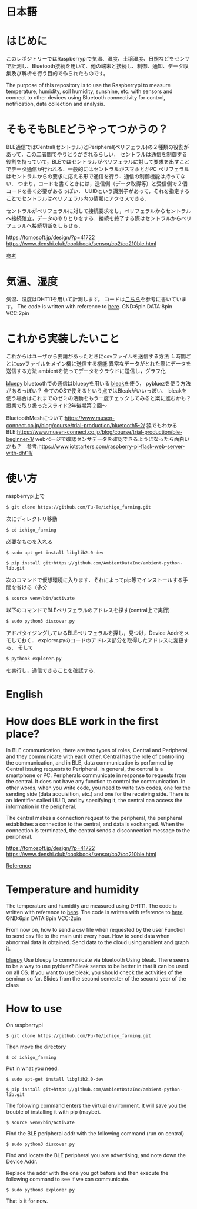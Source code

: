 # 日本語
# はじめに
このレポジトリーではRaspberrypiで気温、湿度、土壌湿度、日照などをセンサで計測し、Bluetooth接続を用いて、他の端末と接続し、制御、通知、データ収集及び解析を行う目的で作られたものです。

The purpose of this repository is to use the Raspberrypi to measure temperature, humidity, soil humidity, sunshine, etc. with sensors and connect to other devices using Bluetooth connectivity for control, notification, data collection and analysis.

# そもそもBLEどうやってつかうの？
BLE通信ではCentral(セントラル)とPeripheral(ペリフェラル)の２種類の役割があって，この二者間でやりとりがされるらしい．
セントラルは通信を制御する役割を持っていて，BLEではセントラルがペリフェラルに対して要求を出すことでデータ通信が行われる．一般的にはセントラルがスマホとかPC
ペリフェラルはセントラルからの要求に応える形で通信を行う．通信の制御機能は持ってない．
つまり，コードを書くときには，送信側（データ取得等）と受信側で２個コードを書く必要があるっぽい．
UUIDという識別子があって，それを指定することでセントラルはペリフェラル内の情報にアクセスできる．

セントラルがペリフェラルに対して接続要求をし，ペリフェラルからセントラルへ接続確立，データのやりとりをする．接続を終了する際はセントラルからペリフェラルへ接続切断をしらせる．



https://tomosoft.jp/design/?p=41722
https://www.denshi.club/cookbook/sensor/co2/co210ble.html

[参考](https://houwa-js.co.jp/2018/06/20180629/)
# 気温、湿度
気温、湿度はDHT11を用いて計測します。
コードは[こちら](https://github.com/szazo/DHT11_Python)を参考に書いています。
The code is written with reference to [here](https://github.com/szazo/DHT11_Python).
GND:6pin
DATA:8pin
VCC:2pin

# これから実装したいこと

これからはユーザから要請があったときにcsvファイルを送信する方法
１時間ごとにcsvファイルをメイン機に送信する機能
異常なデータがとれた際にデータを送信する方法
ambientを使ってデータをクラウドに送信し，グラフ化

[bluepy](https://github.com/IanHarvey/bluepy)
bluetoothでの通信はbluepyを用いる
[bleak](https://pypi.org/project/bleak/)を使う，
pybluezを使う方法があるっぽい？
全てのOSで使えるという点ではBleakがいいっぽい．
bleakを使う場合はこれまでのゼミの活動をもう一度チェックしてみると楽に進むかも？
授業で取り扱ったスライド2年後期第２回〜

BluetoothMeshについて:https://www.musen-connect.co.jp/blog/course/trial-production/bluetooth5-2/
猿でもわかるBLE:https://www.musen-connect.co.jp/blog/course/trial-production/ble-beginner-1/
webページで確認センサデータを確認できるようになったら面白いかも？　参考:https://www.iotstarters.com/raspberry-pi-flask-web-server-with-dht11/




# 使い方
raspberrypi上で

```
$ git clone https://github.com/Fu-Te/ichigo_farming.git
```
次にディレクトリ移動
```
$ cd ichigo_farming
```
必要なものを入れる
```
$ sudo apt-get install libglib2.0-dev
```
```
$ pip install git+https://github.com/AmbientDataInc/ambient-python-lib.git
```
次のコマンドで仮想環境に入ります．それによってpip等でインストールする手間を省ける（多分
```
$ source venv/bin/activate
```


以下のコマンドでBLEペリフェラルのアドレスを探す(central上で実行)
```
$ sudo python3 discover.py
```
アドバタイジングしているBLEペリフェラルを探し，見つけ，Device Addrをメモしておく．
explorer.pyのコードのアドレス部分を取得したアドレスに変更する．
そして
```
$ python3 explorer.py
```
を実行し，通信できることを確認する．
# English

# How does BLE work in the first place?
In BLE communication, there are two types of roles, Central and Peripheral, and they communicate with each other.
Central has the role of controlling the communication, and in BLE, data communication is performed by Central issuing requests to Peripheral. In general, the central is a smartphone or PC.
Peripherals communicate in response to requests from the central. It does not have any function to control the communication.
In other words, when you write code, you need to write two codes, one for the sending side (data acquisition, etc.) and one for the receiving side.
There is an identifier called UUID, and by specifying it, the central can access the information in the peripheral.

The central makes a connection request to the peripheral, the peripheral establishes a connection to the central, and data is exchanged. When the connection is terminated, the central sends a disconnection message to the peripheral.



https://tomosoft.jp/design/?p=41722
https://www.denshi.club/cookbook/sensor/co2/co210ble.html

[Reference](https://houwa-js.co.jp/2018/06/20180629/)
# Temperature and humidity
The temperature and humidity are measured using DHT11.
The code is written with reference to [here](https://github.com/szazo/DHT11_Python).
The code is written with reference to [here](https://github.com/szazo/DHT11_Python).
GND:6pin
DATA:8pin
VCC:2pin

From now on, how to send a csv file when requested by the user
Function to send csv file to the main unit every hour.
How to send data when abnormal data is obtained.
Send data to the cloud using ambient and graph it.

[bluepy](https://github.com/IanHarvey/bluepy)
Use bluepy to communicate via bluetooth
Using bleak.
There seems to be a way to use pybluez?
Bleak seems to be better in that it can be used on all OS.
If you want to use bleak, you should check the activities of the seminar so far.
Slides from the second semester of the second year of the class




# How to use
On raspberrypi

```
$ git clone https://github.com/Fu-Te/ichigo_farming.git
```
Then move the directory
```
$ cd ichigo_farming
```
Put in what you need.
```
$ sudo apt-get install libglib2.0-dev
```
```
$ pip install git+https://github.com/AmbientDataInc/ambient-python-lib.git
```
The following command enters the virtual environment. It will save you the trouble of installing it with pip (maybe).
```
$ source venv/bin/activate
```


Find the BLE peripheral addr with the following command (run on central)
```
$ sudo python3 discover.py
```
Find and locate the BLE peripheral you are advertising, and note down the Device Addr.

Replace the addr with the one you got before and then execute the following command to see if we can communicate.
```
$ sudo python3 explorer.py
```

That is it for now.